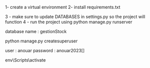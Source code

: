1- create a virtual environment
2- install requirements.txt

3 - make sure to update DATABASES in settings.py so the project will function
4 - run the project using python manage.py runserver

database name : gestionStock

python manage.py createsuperuser 

user : anouar
password : anouar2023[]

env\Scripts\activate

